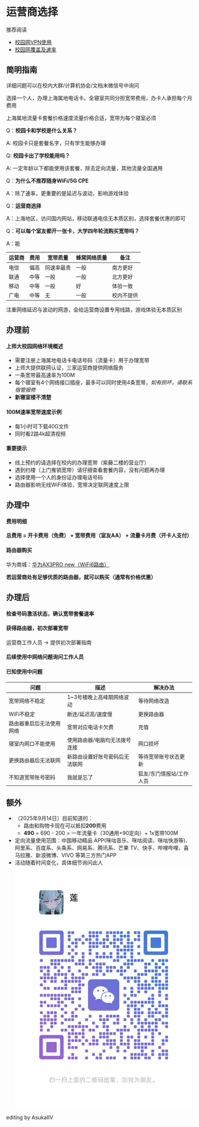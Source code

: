 # 运营商选择
推荐阅读

- [校园网VPN使用](/2%20-%20初来乍到/校园网VPN使用.md)
- [校园网覆盖及速率](/2%20-%20初来乍到/校园网覆盖及速率.md)

## 简明指南
详细问题可以在校内大群/计算机协会/文档末微信号中询问

选择一个人，办理上海属地电话卡。全寝室共同分担宽带费用，办卡人承担每个月费用

上海属地流量卡套餐价格速度流量价格合适，宽带为每个寝室必须

Q：**校园卡和学校是什么关系？**

A: 校园卡只是套餐名字，只有学生能够办理

Q: **校园卡出了学校能用吗？**

A: 一定年龄以下都能使用该套餐，除去定向流量，其他流量全国通用

Q：**为什么不推荐随身WiFi/5G CPE**

A：除了速率，更重要的是延迟与波动，影响游戏体验

Q：**运营商选择**

A：上海地区，访问国内网站，移动联通电信无本质区别，选择套餐优惠的即可

Q：**可以每个室友都开一张卡，大学四年轮流购买宽带吗？**

A：能

| 运营商 | 费用 | 宽带质量 | 蜂窝网络质量 | 备注 | 
| --- | --- | --- | --- | --- | 
| 电信 | 偏高 | 同速率最贵 | 一般 | 南方更好 | 
| 联通 | 中等 | 一般 | 一般 | 北方更好 | 
| 移动 | 中等 | 一般 | 好 | 体验一致 | 
| 广电 | 中等 | 无 | 一般 | 校内不提供 |

注重网络延迟与波动的网游，会给运营商设置专用线路，游戏体验无本质区别

## 办理前

#### 上师大校园网络环境概述
- 需要注册上海属地电话卡电话号码（流量卡）用于办理宽带
- 上师大提供联网认证，三家运营商提供网络服务
- 一条宽带最高速率为100M
- 每个寝室有4个网络接口插座，最多可以同时使用4条宽带，*如有损坏，请联系宿管报修*
- **新寝室楼不清楚**

#### 100M速率宽带速度示例
- 每1小时可下载40G文件
- 同时看2路4k超清视频

#### 重要提示
- 线上预约的请选择在校内的办理宽带（紫藤二楼的营业厅）
- 遇到扫楼（上门推销宽带）请仔细查看套餐内容，没有问题再办理
- 选择使用一个人的身份证办理电话号码
- 路由器影响无线WiFi体验，宽带决定联网速度上限

## 办理中

#### 费用明细
**总费用 = 开卡费用（免费） + 宽带费用（室友AA） + 流量卡月费（开卡人支付）**

#### 路由器购买

华为商城：[华为AX3PRO new（WiFi6路由）](https://www.vmall.com/product/10086084912768.html)

**若运营商处有足够优质的路由器，就可以购买（通常有价格优惠）**


## 办理后

#### 检查号码激活状态，确认宽带套餐速率

#### 获得路由器，初次部署宽带
运营商工作人员 -> 提供初次部署指南

#### 后续使用中网络问题询问工作人员

#### 已知使用中问题

| 问题 | 描述 | 解决办法 | 
| --- | --- | --- |
| 宽带网络不稳定 | 1~3号楼晚上高峰期网络波动 | 等待网络改造 | 
| WiFi不稳定 | 断连/延迟高/速度慢 | 更换路由器 | 
| 路由器重启后无法使用网络 | 宽带对应电话卡欠费 | 充值 | 
| 寝室内网口不能使用 | 使用路由器/电脑均无法拨号连接 | 网口损坏 | 
| 更换路由器后无法联网 | 新路由设置好账号密码后无法联网 |等待宽带账号状态更新 | 
| 不知道宽带账号密码 | 我就是忘了 | 狐友/东门情报站/工作人员 | 

## 额外

- （2025年9月14日）目前知道的：
    - 路由和购物卡现在可以抵扣**200**费用
    - **490** = 690 - 200 = 一年流量卡（30通用+90定向）+ 1x宽带100M  
- 定向流量使用范围：中国移动精品 APP(咪咕音乐、咪咕阅读、咪咕快游等)、阿里系、百度系、头条系、网易系、腾讯系、芒果 TV、快手、哔哩哔哩、喜马拉雅、新浪微博、VIVO 等第三方热门APP
- 活动随着时间变化，具体细节询问此人
![运营商微信.jpg](/assets/运营商微信.jpg)

editing by AsukaIIV